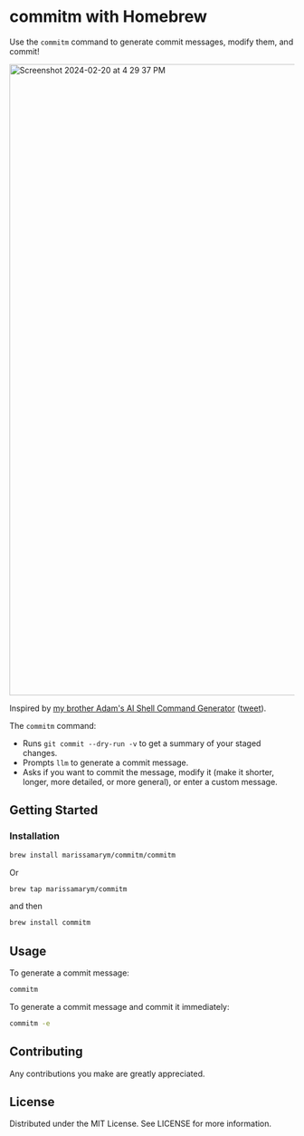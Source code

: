 # commitm with Homebrew

Use the `commitm` command to generate commit messages, modify them, and commit!

<img width="1114" alt="Screenshot 2024-02-20 at 4 29 37 PM" src="https://github.com/marissamarym/commitm/assets/1459660/a839c133-4160-4999-91c0-4babf8d0ae11">

Inspired by [my brother Adam's AI Shell Command Generator](https://gist.github.com/montasaurus/5ccbe453ef863f702291e763b1b63daf) ([tweet](https://twitter.com/montasaurus_rex/status/1758506549478097383)).

The `commitm` command:

- Runs `git commit --dry-run -v` to get a summary of your staged changes.
- Prompts `llm` to generate a commit message.
- Asks if you want to commit the message, modify it (make it shorter, longer, more detailed, or more general), or enter a custom message.

## Getting Started

### Installation

```bash
brew install marissamarym/commitm/commitm
```

Or

```bash
brew tap marissamarym/commitm
```

and then

```bash
brew install commitm
```

## Usage

To generate a commit message:

```bash
commitm
```

To generate a commit message and commit it immediately:

```bash
commitm -e
```

## Contributing

Any contributions you make are greatly appreciated.

## License

Distributed under the MIT License. See LICENSE for more information.
